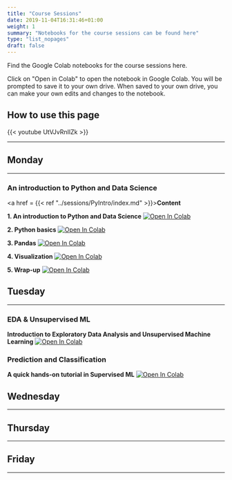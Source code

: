 ```yaml
---
title: "Course Sessions"
date: 2019-11-04T16:31:46+01:00
weight: 1
summary: "Notebooks for the course sessions can be found here"
type: "list_nopages"
draft: false
---
```


Find the Google Colab notebooks for the course sessions here.

Click on "Open in Colab" to open the notebook in Google Colab. You will be prompted to save it to your own drive. When saved to your own drive, you can make your own edits and changes to the notebook.

## How to use this page
{{< youtube UtVJvRnIlZk >}}

---
## Monday
---

### An introduction to Python and Data Science
<a href = {{< ref "../sessions/PyIntro/index.md" >}}>**Content**</a>

**1. An introduction to Python and Data Science** [![Open In Colab](https://colab.research.google.com/assets/colab-badge.svg)](https://colab.research.google.com/github/CALDISS-AAU/sdsphd19_coursematerials/blob/master/teach_data.visual.jupyter/jupyter/intro.ipynb#&offline=true&sandboxMode=true)

**2. Python basics** [![Open In Colab](https://colab.research.google.com/assets/colab-badge.svg)](https://colab.research.google.com/github/CALDISS-AAU/sdsphd19_coursematerials/blob/master/teach_data.visual.jupyter/jupyter//python_intro.ipynb#&offline=true&sandboxMode=true)

**3. Pandas** [![Open In Colab](https://colab.research.google.com/assets/colab-badge.svg)](https://colab.research.google.com/github/CALDISS-AAU/sdsphd19_coursematerials/blob/master/teach_data.visual.jupyter/jupyter/pandas.ipynb#&offline=true&sandboxMode=true)

**4. Visualization** [![Open In Colab](https://colab.research.google.com/assets/colab-badge.svg)](https://colab.research.google.com/github/CALDISS-AAU/sdsphd19_coursematerials/blob/master/teach_data.visual.jupyter/jupyter/visualization.ipynb#&offline=true&sandboxMode=true)

**5. Wrap-up** [![Open In Colab](https://colab.research.google.com/assets/colab-badge.svg)](https://colab.research.google.com/github/CALDISS-AAU/sdsphd19_coursematerials/blob/master/teach_data.visual.jupyter/jupyter/wrap_up.ipynb#&offline=true&sandboxMode=true)


## Tuesday

---

### EDA & Unsupervised ML

**Introduction to Exploratory Data Analysis and Unsupervised Machine Learning** [![Open In Colab](https://colab.research.google.com/assets/colab-badge.svg)](https://colab.research.google.com/github/CALDISS-AAU/sdsphd19_coursematerials/blob/master/notebooks/CALDISS_PHD_Intro_UML.ipynb#&offline=true&sandboxMode=true)



### Prediction and Classification

**A quick hands-on tutorial in Supervised ML** [![Open In Colab](https://colab.research.google.com/assets/colab-badge.svg)](https://colab.research.google.com/github/CALDISS-AAU/sdsphd19_coursematerials/blob/master/notebooks/SDS_PhD_2019_Supervised_ML_tutorial.ipynb#&offline=true&sandboxMode=true)



## Wednesday
---



## Thursday
---


## Friday
---


